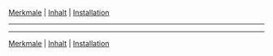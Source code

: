 [Merkmale](features.md) | [Inhalt](README.md) | [Installation](installation.md)
- - -

- - -

[Merkmale](features.md) | [Inhalt](README.md) | [Installation](installation.md)
